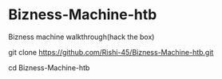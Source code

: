 # Bizness-Machine-htb
Bizness machine walkthrough(hack the box)

git clone https://github.com/Rishi-45/Bizness-Machine-htb.git

cd Bizness-Machine-htb
